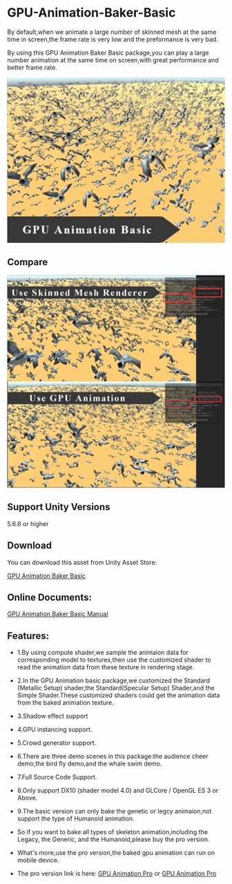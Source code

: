# GPU-Animation-Baker-Basic

By default,when we animate a large number of skinned mesh at the same time in screen,the frame rate is very low and the preformance is very bad.

By using this GPU Animation Baker Basic package,you can play a large number animation at the same time on screen,with great performance and better frame rate.

![image](https://github.com/swordmaster003/GPU-Animation-Baker-Basic/blob/master/Screenshots/Cover.png)

## Compare

![image](https://github.com/swordmaster003/GPU-Animation-Baker-Basic/blob/master/Screenshots/Compare.png)

## Support Unity Versions

5.6.6 or higher

## Download

You can download this asset from Unity Asset Store:

[GPU Animation Baker Basic](https://assetstore.unity.com/packages/tools/animation/gpu-animation-baker-basic-135791)

## Online Documents:

[GPU Animation Baker Basic Manual](https://www.swordmaster.info/documents/unity-assets-documents/gpu-animation-baker-basic-manual-document/)

## Features:

- 1.By using compute shader,we sample the animaion data for corresponding model to textures,then use the customized shader to read the animation data from these texture in rendering stage.

- 2.In the GPU Animation basic package,we customized the Standard (Metallic Setup) shader,the Standard(Specular Setup) Shader,and the Simple Shader.These customized shaders could get the animation data from the baked animation texture.

- 3.Shadow effect support

- 4.GPU instancing support.

- 5.Crowd generator support.

- 6.There are three demo scenes in this package:the audience cheer demo,the bird fly demo,and the whale swim demo.

- 7.Full Source Code Support.

- 8.Only support DX10 (shader model 4.0) and GLCore / OpenGL ES 3 or Above.

- 9.The basic version can only bake the genetic or legcy animaion,not support the type of Humanoid animation.

- So if you want to bake all types of skeleton animation,including the Legacy, the Generic, and the Humanoid,please buy the pro version.

- What's more,use the pro version,the baked gpu animation can run on mobile device.

- The pro version link is here: 
[ GPU Animation Pro](https://assetstore.unity.com/packages/tools/animation/gpu-animation-baker-153503)
or [ GPU Animation Pro](https://assetstore.unity.com/packages/tools/animation/gpu-animation-baker-pro-136591/)
 
